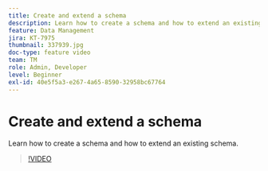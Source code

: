 ```yaml
---
title: Create and extend a schema
description: Learn how to create a schema and how to extend an existing schema.
feature: Data Management
jira: KT-7975
thumbnail: 337939.jpg
doc-type: feature video
team: TM
role: Admin, Developer
level: Beginner
exl-id: 40e5f5a3-e267-4a65-8590-32958bc67764
---
```

# Create and extend a schema

Learn how to create a schema and how to extend an existing schema.

>[!VIDEO](https://video.tv.adobe.com/v/337939?quality=12&learn=on)
